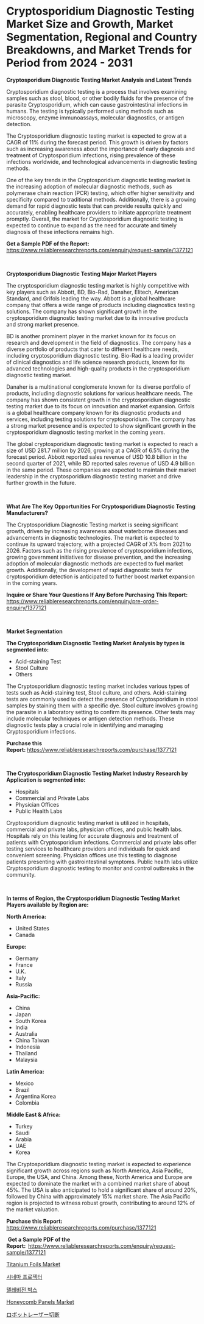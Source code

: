 <p><h1>Cryptosporidium Diagnostic Testing Market Size and Growth, Market Segmentation, Regional and Country Breakdowns, and Market Trends for Period from 2024 -  2031</h1></p><p><strong>Cryptosporidium Diagnostic Testing Market Analysis and Latest Trends</strong></p>
<p><p>Cryptosporidium diagnostic testing is a process that involves examining samples such as stool, blood, or other bodily fluids for the presence of the parasite Cryptosporidium, which can cause gastrointestinal infections in humans. The testing is typically performed using methods such as microscopy, enzyme immunoassays, molecular diagnostics, or antigen detection.</p><p>The Cryptosporidium diagnostic testing market is expected to grow at a CAGR of 11% during the forecast period. This growth is driven by factors such as increasing awareness about the importance of early diagnosis and treatment of Cryptosporidium infections, rising prevalence of these infections worldwide, and technological advancements in diagnostic testing methods.</p><p>One of the key trends in the Cryptosporidium diagnostic testing market is the increasing adoption of molecular diagnostic methods, such as polymerase chain reaction (PCR) testing, which offer higher sensitivity and specificity compared to traditional methods. Additionally, there is a growing demand for rapid diagnostic tests that can provide results quickly and accurately, enabling healthcare providers to initiate appropriate treatment promptly. Overall, the market for Cryptosporidium diagnostic testing is expected to continue to expand as the need for accurate and timely diagnosis of these infections remains high.</p></p>
<p><strong>Get a Sample PDF of the Report:&nbsp;</strong> <a href="https://www.reliableresearchreports.com/enquiry/request-sample/1377121">https://www.reliableresearchreports.com/enquiry/request-sample/1377121</a></p>
<p>&nbsp;</p>
<p><strong>Cryptosporidium Diagnostic Testing Major Market Players</strong></p>
<p><p>The cryptosporidium diagnostic testing market is highly competitive with key players such as Abbott, BD, Bio-Rad, Danaher, Elitech, American Standard, and Grifols leading the way. Abbott is a global healthcare company that offers a wide range of products including diagnostics testing solutions. The company has shown significant growth in the cryptosporidium diagnostic testing market due to its innovative products and strong market presence.</p><p>BD is another prominent player in the market known for its focus on research and development in the field of diagnostics. The company has a diverse portfolio of products that cater to different healthcare needs, including cryptosporidium diagnostic testing. Bio-Rad is a leading provider of clinical diagnostics and life science research products, known for its advanced technologies and high-quality products in the cryptosporidium diagnostic testing market.</p><p>Danaher is a multinational conglomerate known for its diverse portfolio of products, including diagnostic solutions for various healthcare needs. The company has shown consistent growth in the cryptosporidium diagnostic testing market due to its focus on innovation and market expansion. Grifols is a global healthcare company known for its diagnostic products and services, including testing solutions for cryptosporidium. The company has a strong market presence and is expected to show significant growth in the cryptosporidium diagnostic testing market in the coming years.</p><p>The global cryptosporidium diagnostic testing market is expected to reach a size of USD 281.7 million by 2026, growing at a CAGR of 6.5% during the forecast period. Abbott reported sales revenue of USD 10.8 billion in the second quarter of 2021, while BD reported sales revenue of USD 4.9 billion in the same period. These companies are expected to maintain their market leadership in the cryptosporidium diagnostic testing market and drive further growth in the future.</p></p>
<p>&nbsp;</p>
<p><strong>What Are The Key Opportunities For Cryptosporidium Diagnostic Testing Manufacturers?</strong></p>
<p><p>The Cryptosporidium Diagnostic Testing market is seeing significant growth, driven by increasing awareness about waterborne diseases and advancements in diagnostic technologies. The market is expected to continue its upward trajectory, with a projected CAGR of X% from 2021 to 2026. Factors such as the rising prevalence of cryptosporidium infections, growing government initiatives for disease prevention, and the increasing adoption of molecular diagnostic methods are expected to fuel market growth. Additionally, the development of rapid diagnostic tests for cryptosporidium detection is anticipated to further boost market expansion in the coming years.</p></p>
<p><strong>Inquire or Share Your Questions If Any Before Purchasing This Report:</strong> <a href="https://www.reliableresearchreports.com/enquiry/pre-order-enquiry/1377121">https://www.reliableresearchreports.com/enquiry/pre-order-enquiry/1377121</a></p>
<p>&nbsp;</p>
<p><strong>Market Segmentation</strong></p>
<p><strong>The Cryptosporidium Diagnostic Testing Market Analysis by types is segmented into:</strong></p>
<p><ul><li>Acid-staining Test</li><li>Stool Culture</li><li>Others</li></ul></p>
<p><p>The Cryptosporidium diagnostic testing market includes various types of tests such as Acid-staining test, Stool culture, and others. Acid-staining tests are commonly used to detect the presence of Cryptosporidium in stool samples by staining them with a specific dye. Stool culture involves growing the parasite in a laboratory setting to confirm its presence. Other tests may include molecular techniques or antigen detection methods. These diagnostic tests play a crucial role in identifying and managing Cryptosporidium infections.</p></p>
<p><strong>Purchase this Report:&nbsp;</strong><a href="https://www.reliableresearchreports.com/purchase/1377121">https://www.reliableresearchreports.com/purchase/1377121</a></p>
<p>&nbsp;</p>
<p><strong>The Cryptosporidium Diagnostic Testing Market Industry Research by Application is segmented into:</strong></p>
<p><ul><li>Hospitals</li><li>Commercial and Private Labs</li><li>Physician Offices</li><li>Public Health Labs</li></ul></p>
<p><p>Cryptosporidium diagnostic testing market is utilized in hospitals, commercial and private labs, physician offices, and public health labs. Hospitals rely on this testing for accurate diagnosis and treatment of patients with Cryptosporidium infections. Commercial and private labs offer testing services to healthcare providers and individuals for quick and convenient screening. Physician offices use this testing to diagnose patients presenting with gastrointestinal symptoms. Public health labs utilize Cryptosporidium diagnostic testing to monitor and control outbreaks in the community.</p></p>
<p>&nbsp;</p>
<p><strong>In terms of Region, the Cryptosporidium Diagnostic Testing Market Players available by Region are:</strong></p>
<p>
    <p> <strong> North America: </strong>
        <ul>
            <li>United States</li>
            <li>Canada</li>
        </ul>
        </p> 
    <p> <strong> Europe: </strong>
        <ul>
            <li>Germany</li>
            <li>France</li>
            <li>U.K.</li>
            <li>Italy</li>
            <li>Russia</li>
        </ul>
        </p> 
    <p> <strong> Asia-Pacific: </strong>
        <ul>
            <li>China</li>
            <li>Japan</li>
            <li>South Korea</li>
            <li>India</li>
            <li>Australia</li>
            <li>China Taiwan</li>
            <li>Indonesia</li>
            <li>Thailand</li>
            <li>Malaysia</li>
        </ul>
        </p> 
    <p> <strong> Latin America: </strong>
        <ul>
            <li>Mexico</li>
            <li>Brazil</li>
            <li>Argentina Korea</li>
            <li>Colombia</li>
        </ul>
        </p> 
    <p> <strong> Middle East & Africa: </strong>
        <ul>
            <li>Turkey</li>
            <li>Saudi</li>
            <li>Arabia</li>
            <li>UAE</li>
            <li>Korea</li>
        </ul>
    </p>
    </p>
<p><p>The Cryptosporidium diagnostic testing market is expected to experience significant growth across regions such as North America, Asia Pacific, Europe, the USA, and China. Among these, North America and Europe are expected to dominate the market with a combined market share of about 45%. The USA is also anticipated to hold a significant share of around 20%, followed by China with approximately 15% market share. The Asia Pacific region is projected to witness robust growth, contributing to around 12% of the market valuation.</p></p>
<p><strong>Purchase this Report: </strong><a href="https://www.reliableresearchreports.com/purchase/1377121">https://www.reliableresearchreports.com/purchase/1377121</a></p>
<p>&nbsp;<strong>Get a Sample PDF of the Report:&nbsp;&nbsp;</strong><a href="https://www.reliableresearchreports.com/enquiry/request-sample/1377121">https://www.reliableresearchreports.com/enquiry/request-sample/1377121</a></p>
<p><strong></strong></p>
<p><p><a href="https://view.publitas.com/reportprime-1/titanium-foils-market-size-growth-outlook-from-2024-to-2031-projecting-at-markets-trends-analysis-by-application-regional-outlook-and-revenue/">Titanium Foils Market</a></p><p><a href="https://medium.com/@deanwytalter456/%EC%8B%9C%EB%84%A4%EB%A7%88-%ED%94%84%EB%A1%9C%EC%A0%9D%ED%84%B0-%EC%8B%9C%EC%9E%A5-%EA%B2%BD%EC%9F%81-%EB%B6%84%EC%84%9D-%EC%8B%9C%EC%9E%A5-%EB%8F%99%ED%96%A5-%EB%B0%8F-2031%EB%85%84%EA%B9%8C%EC%A7%80%EC%9D%98-%EC%98%88%EC%B8%A1-afda7f203ea6">시네마 프로젝터</a></p><p><a href="https://medium.com/@deanwytalter456/%ED%85%94%EB%A0%88%EB%B9%84%EC%A0%84-%EB%B0%95%EC%8A%A4-%EC%8B%9C%EC%9E%A5-%EA%B7%9C%EB%AA%A8%EB%8A%94-%EA%B8%80%EB%A1%9C%EB%B2%8C-%EC%82%B0%EC%97%85%EC%97%90%EC%84%9C-%EC%B5%9C%EC%84%A0%EC%9D%98-%EB%A7%88%EC%BC%80%ED%8C%85-%EC%B1%84%EB%84%90%EC%9D%84-%EB%B3%B4%EC%97%AC%EC%A4%8D%EB%8B%88%EB%8B%A4-7537d26bee2f">텔레비전 박스</a></p><p><a href="https://view.publitas.com/reportprime-1/honeycomb-panels-market-size-growing-and-forecasted-for-period-from-2024-2031-and-provides-complete-market-analysis-of-this-market/">Honeycomb Panels Market</a></p><p><a href="https://medium.com/@valdineaxsouza/%E3%83%AD%E3%83%9C%E3%83%83%E3%83%88%E3%83%AC%E3%83%BC%E3%82%B6%E3%83%BC%E3%82%AB%E3%83%83%E3%83%86%E3%82%A3%E3%83%B3%E3%82%B0%E5%B8%82%E5%A0%B4%E3%81%AF-%E5%B8%82%E5%A0%B4%E3%82%B7%E3%82%A7%E3%82%A2-%E5%B8%82%E5%A0%B4%E3%83%88%E3%83%AC%E3%83%B3%E3%83%89-%E5%B8%82%E5%A0%B4%E6%88%90%E9%95%B7%E3%81%AB%E9%96%A2%E3%81%99%E3%82%8B%E6%83%85%E5%A0%B1%E3%82%92%E6%8F%90%E4%BE%9B%E3%81%97%E3%81%BE%E3%81%99-22018f1ba4f8">ロボットレーザー切断</a></p></p>